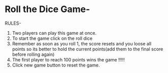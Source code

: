 # Roll the Dice Game-
RULES-
1. Two players can play this game at once.
2. To start the game click on the roll dice
3. Remember as soon as you roll 1, the score resets and you loose all points so its better to hold the current points(add them to the final score before rolling again)
4. The first player to reach 100 points wins the game !!!!!
5. Click new game button to reset the game.
